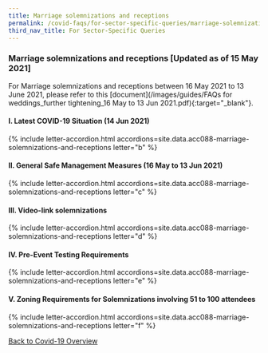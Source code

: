 ```yaml
---
title: Marriage solemnizations and receptions
permalink: /covid-faqs/for-sector-specific-queries/marriage-solemnizations-and-receptions
third_nav_title: For Sector-Specific Queries
---
```


### Marriage solemnizations and receptions [Updated as of 15 May 2021]

For Marriage solemnizations and receptions between 16 May 2021 to 13 June 2021, please refer to this [document](/images/guides/FAQs for weddings_further tightening_16 May to 13 Jun 2021.pdf){:target="_blank"}.

#### I. Latest COVID-19 Situation (14 Jun 2021)

{% include letter-accordion.html accordions=site.data.acc088-marriage-solemnizations-and-receptions letter="b" %}

#### II. General Safe Management Measures (16 May to 13 Jun 2021)

{% include letter-accordion.html accordions=site.data.acc088-marriage-solemnizations-and-receptions letter="c" %}

#### III. Video-link solemnizations

{% include letter-accordion.html accordions=site.data.acc088-marriage-solemnizations-and-receptions letter="d" %}

#### IV. Pre-Event Testing Requirements

{% include letter-accordion.html accordions=site.data.acc088-marriage-solemnizations-and-receptions letter="e" %}

#### V. Zoning Requirements for Solemnizations involving 51 to 100 attendees

{% include letter-accordion.html accordions=site.data.acc088-marriage-solemnizations-and-receptions letter="f" %}

[Back to Covid-19 Overview](/covid/)

